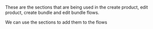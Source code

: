 These are the sections that are being used in the create product, edit product, create bundle and edit bundle flows.

We can use the sections to add them to the flows
